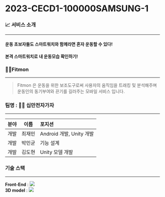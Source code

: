 # 2023-CECD1-100000SAMSUNG-1

### 📈 서비스 소개

* * *

#### 운동 초보자들도 스마트워치와 함께라면 혼자 운동할 수 있다! 

#### 본격 스마트워치로 내 운동모습 확인하기!


### 🏋️‍♀️Fitmon

***

> Fitmon 은 운동을 위한 보조도구로써 사용자의 움직임을 트래킹 및 분석해주며 운동인의 동기부여와 끈기를 길러주는 모바일 서비스 입니다.

### 팀명 : 🏋️‍♀️ 십만전자가자

***

| 분야 |  이름  | 포지션                   |
| ---: | :----: | :----------------------- |
| 개발 | 최재민 | Android 개발, Unity 개발 |
| 개발 | 박민균 | 기능 설계                |
| 개발 | 김도현 | Unity 모델 개발          |

### 기술 스택
***
**Front-End** : <img src="https://img.shields.io/badge/Android-3DDC84?style=for-the-badge&logo=Android&logoColor=white"/></hr></br>
**3D model** : <img src="https://img.shields.io/badge/Unity-000000?style=for-the-badge&logo=Unity&logoColor=white"/>

